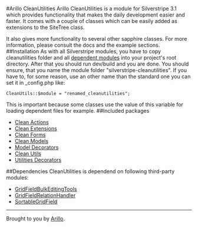 #Arillo CleanUtilities
Arillo CleanUtilities is a module for Silverstripe 3.1 which provides functionality that makes the daily development easier and faster. It comes with a couple of classes which can be easily added as extensions to the SiteTree class.

It also gives more functionality to several other sapphire classes. For more information, please consult the docs and the example sections.
##Installation
As with all Silverstripe modules, you have to copy cleanutilities folder and all [dependent modules](#Dependencies) into your project's root directory. After that you should run dev/build and you are done. You should ensure, that you name the module folder "silverstripe-cleanutilities". If you have to, for some reason, use an other name than the standard one you can set it in _config.php like:

	CleanUtils::$module = "renamed_cleanutilities";
	
This is important because some classes use the value of this variable for loading dependent files for example.
##Included packages
* [Clean Actions](Clean_Actions.md)
* [Clean Extensions](Clean_Extensions.md)
* [Clean Forms](Clean_Forms.md)
* [Clean Models](Clean_Models.md)
* [Model Decorators](Model_Decorators.md)
* [Clean Utils](Clean_Utils.md)
* [Utilities Decorators](Utilities_Decorators.md)


##Dependencies
CleanUtilities is dependend on following third-party modules:

* [GridFieldBulkEditingTools](https://github.com/colymba/GridFieldBulkEditingTools)
* [GridFieldRelationHandler](https://github.com/simonwelsh/silverstripe-GridFieldRelationHandler)
* [SortableGridField](https://github.com/UndefinedOffset/SortableGridField)

---
Brought to you by [Arillo](http://arillo.net).
